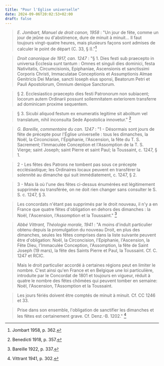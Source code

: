 ```yaml
---
title: "Pour l'Eglise universelle"
date: 2024-09-06T20:02:53+02:00
draft: false
---
```



> *E. Jombart, Manuel de droit canon, 1958* : "Un jour de fête, comme un jour de jeûne ou d'abstinence, dure de minuit à minuit... Il faut toujours vingt-quatre heures, mais plusieurs façons sont admises de calculer le point de départ (C. 33, § I)."[^1]

[^1]: Jombart 1958, p. 362.

> *Droit canonique de 1917, can. 1247* : "§ 1. Dies festi sub praecepto in universa Ecclesia sunt tantum : Omnes et singuli dies dominici, festa Nativitatis, Circumcisionis, Epiphaniae, Ascensionis et sanctissimi Corporis Christi, Immaculatae Conceptionis et Assumptionis Almae Genitricis Dei Mariae, sancti Ioseph eius sponsi, Beatorum Petri et Pauli Apostolorum, Omnium denique Sanctorum.

> § 2. Ecclesiastico praecepto dies festi Patronorum non subiacent; locorum autem Ordinarii possunt sollemnitatem exteriorem transferre ad dominicam proxime sequentem.

> § 3. Sicubi aliquod festum ex enumeratis legitime sit abolitum vel translatum, nihil inconsulta Sede Apostolica innovetur." [^2]

[^2]: Benedicti 1918, p. 357.

> *G. Bareille, commentaire du can. 1247* : "1 - Désormais sont jours de fête de précepte pour l'Église universelle : tous les dimanches, la Noël, la Circoncision, l'Épiphanie, l'Ascension, la fête du T. S. Sacrement; l'Immaculée Conception et l'Assomption de la T. S. Vierge; saint Joseph; saint Pierre et saint Paul; la Toussaint, c. 1247, § 1.

> 2 - Les fêtes des Patrons ne tombent pas sous ce précepte ecclésiastique; les Ordinaires locaux peuvent en transférer la solennité au dimanche qui suit immédiatement, c. 1247, § 2.

> 3 - Mais là où l'une des fêtes ci-dessus énumérées est légitimement supprimée ou transférée, on ne doit rien changer sans consulter le S. S. c.  1247, § 3.

> Les concordats n'étant pas supprimés par le droit nouveau, il n'y a en France que quatre fêtes d'obligation en dehors des dimanches : la Noël, l'Ascension, l'Assomption et la Toussaint." [^3]

[^3]: Bareille 1922, p. 337.

> *Abbé Vittrant, Théologie morale, 1941* : "A moins d'indult particulier obtenu depuis la promulgation du nouveau Droit, en plus des dimanches, seules les fêtes comprises dans la liste suivante peuvent être d'obligation: Noël, la Circoncision, l'Epiphanie, l'Ascension, la Fête Dieu, l'Immaculée Conception, l'Assomption, la fête de Saint Joseph (19 mars), la fête des Saints Pierre et Paul, la Toussaint. Cf. C. 1247 et RCIC.  

> Mais le droit particulier accordé à certaines régions peut en limiter le nombre. C'est ainsi qu'en France et en Belgique une loi particulière, introduite par le Concordat de 1801 et toujours en vigueur, réduit à quatre le nombre des fêtes chômées qui peuvent tomber en semaine: Noël, l'Ascension, 1'Assomption et la Toussaint.

> Les jours fériés doivent être comptés de minuit à minuit. Cf.  CC 1246 et 33.

> Prise dans son ensemble, l'obligation de sanctifier les dimanches et les fêtes est certainement grave. Cf. Denz.-B. 1202." [^4]

[^4]: Vittrant 1941, p. 302.
